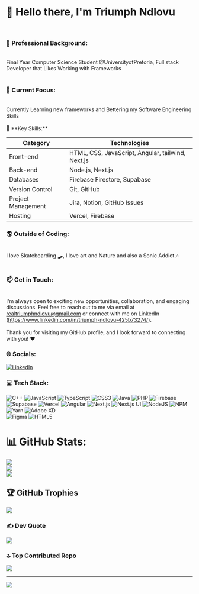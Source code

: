 # 👋 Hello there, I'm Triumph Ndlovu<br><br>
### 💼 Professional Background:
<br>Final Year Computer Science Student @UniversityofPretoria, Full stack Developer that Likes Working with Frameworks
<br><br>
### 🚀 Current Focus:
<br>
Currently Learning new frameworks and Bettering my Software Engineering Skills
<br>
<br>
🌟 **Key Skills:**

| Category            | Technologies                                      |
|---------------------|---------------------------------------------------|
| Front-end           | HTML, CSS, JavaScript, Angular, tailwind, Next.js |
| Back-end            | Node.js, Next.js                                  |
| Databases           | Firebase Firestore, Supabase                      |
| Version Control     | Git, GitHub                                       |
| Project Management  | Jira, Notion, GitHub Issues                       |
| Hosting             | Vercel, Firebase                                  |


### 🌎 Outside of Coding:
<br>I love Skateboarding 🛹, I love art and Nature and also a Sonic Addict 🎶
<br>
<br>

### 📫 Get in Touch:
<br>I'm always open to exciting new opportunities, collaboration, and engaging discussions. Feel free to reach out to me via email at realtriumphndlovu@gmail.com or connect with me on LinkedIn (https://www.linkedin.com/in/triumph-ndlovu-425b73274/).
<br>
<br>
Thank you for visiting my GitHub profile, and I look forward to connecting with you! ❤<br>


### 🌐 Socials:
[![LinkedIn](https://img.shields.io/badge/LinkedIn-%230077B5.svg?logo=linkedin&logoColor=white)](https://linkedin.com/in/https://www.linkedin.com/in/triumph-ndlovu-425b73274/) 

### 💻 Tech Stack:
![C++](https://img.shields.io/badge/c++-%2300599C.svg?style=for-the-badge&logo=c%2B%2B&logoColor=white) 
![JavaScript](https://img.shields.io/badge/javascript-%23323330.svg?style=for-the-badge&logo=javascript&logoColor=%23F7DF1E) 
![TypeScript](https://img.shields.io/badge/typescript-%23007ACC.svg?style=for-the-badge&logo=typescript&logoColor=white) 
![CSS3](https://img.shields.io/badge/css3-%231572B6.svg?style=for-the-badge&logo=css3&logoColor=white) 
![Java](https://img.shields.io/badge/java-%23ED8B00.svg?style=for-the-badge&logo=java&logoColor=white) 
![PHP](https://img.shields.io/badge/php-%23777BB4.svg?style=for-the-badge&logo=php&logoColor=white) 
![Firebase](https://img.shields.io/badge/firebase-%23039BE5.svg?style=for-the-badge&logo=firebase) 
![Supabase](https://img.shields.io/badge/supabase-%23333333.svg?style=for-the-badge&logo=supabase&logoColor=white)
![Vercel](https://img.shields.io/badge/vercel-%23000000.svg?style=for-the-badge&logo=vercel&logoColor=white)
![Angular](https://img.shields.io/badge/angular.js-%23E23237.svg?style=for-the-badge&logo=angularjs&logoColor=white) 
![Next.js](https://img.shields.io/badge/next.js-%23000000.svg?style=for-the-badge&logo=next.js&logoColor=white)
![Next.js UI](https://img.shields.io/badge/next.js%20ui-%23000000.svg?style=for-the-badge&logo=next.js&logoColor=white)
![NodeJS](https://img.shields.io/badge/node.js-6DA55F?style=for-the-badge&logo=node.js&logoColor=white) 
![NPM](https://img.shields.io/badge/NPM-%23000000.svg?style=for-the-badge&logo=npm&logoColor=white) 
![Yarn](https://img.shields.io/badge/yarn-%232C8EBB.svg?style=for-the-badge&logo=yarn&logoColor=white) 
![Adobe XD](https://img.shields.io/badge/Adobe%20XD-470137?style=for-the-badge&logo=Adobe%20XD&logoColor=#FF61F6) 	
![Figma](https://img.shields.io/badge/figma-%23F24E1E.svg?style=for-the-badge&logo=figma&logoColor=white) 
![HTML5](https://img.shields.io/badge/html5-%23E34F26.svg?style=for-the-badge&logo=html5&logoColor=white)

# 📊 GitHub Stats:
![](https://github-readme-stats.vercel.app/api?username=TriumphNdlovu&theme=dark&hide_border=false&include_all_commits=false&count_private=false)<br/>
![](https://github-readme-streak-stats.herokuapp.com/?user=TriumphNdlovu&theme=dark&hide_border=false)<br/>
![](https://github-readme-stats.vercel.app/api/top-langs/?username=TriumphNdlovu&theme=dark&hide_border=false&include_all_commits=false&count_private=false&layout=compact)

## 🏆 GitHub Trophies
![](https://github-profile-trophy.vercel.app/?username=TriumphNdlovu&theme=nord&no-frame=true&no-bg=false&margin-w=4)

### ✍️ Dev Quote
![](https://quotes-github-readme.vercel.app/api?type=horizontal&theme=gruvbox)

### 🔝 Top Contributed Repo
![](https://github-contributor-stats.vercel.app/api?username=TriumphNdlovu&limit=5&theme=onedark&combine_all_yearly_contributions=true)

---
[![](https://visitcount.itsvg.in/api?id=TriumphNdlovu&icon=4&color=0)](https://visitcount.itsvg.in)

<!-- Proudly created with GPRM ( https://gprm.itsvg.in ) -->
